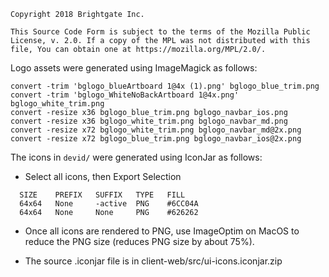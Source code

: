 ```
Copyright 2018 Brightgate Inc.

This Source Code Form is subject to the terms of the Mozilla Public
License, v. 2.0. If a copy of the MPL was not distributed with this
file, You can obtain one at https://mozilla.org/MPL/2.0/.
```

Logo assets were generated using ImageMagick as follows:

```
convert -trim 'bglogo_blueArtboard 1@4x (1).png' bglogo_blue_trim.png
convert -trim 'bglogo_WhiteNoBackArtboard 1@4x.png' bglogo_white_trim.png
convert -resize x36 bglogo_blue_trim.png bglogo_navbar_ios.png
convert -resize x36 bglogo_white_trim.png bglogo_navbar_md.png
convert -resize x72 bglogo_white_trim.png bglogo_navbar_md@2x.png
convert -resize x72 bglogo_blue_trim.png bglogo_navbar_ios@2x.png
```

The icons in `devid/` were generated using IconJar as follows:

- Select all icons, then Export Selection
```
  SIZE    PREFIX   SUFFIX   TYPE   FILL
  64x64   None     -active  PNG    #6CC04A
  64x64   None     None     PNG    #626262
```

- Once all icons are rendered to PNG, use ImageOptim on MacOS to reduce the PNG
  size (reduces PNG size by about 75%).

- The source .iconjar file is in client-web/src/ui-icons.iconjar.zip
